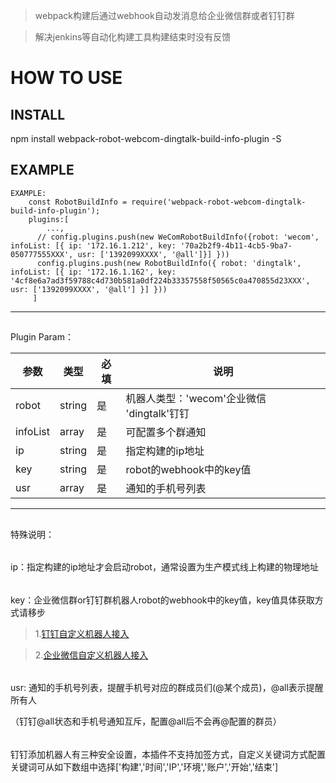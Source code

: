 > webpack构建后通过webhook自动发消息给企业微信群或者钉钉群  

> 解决jenkins等自动化构建工具构建结束时没有反馈

# HOW TO USE

## INSTALL
npm install webpack-robot-webcom-dingtalk-build-info-plugin -S

## EXAMPLE
```
EXAMPLE:
    const RobotBuildInfo = require('webpack-robot-webcom-dingtalk-build-info-plugin');
    plugins:[
        ...,
      // config.plugins.push(new WeComRobotBuildInfo({robot: 'wecom', infoList: [{ ip: '172.16.1.212', key: '70a2b2f9-4b11-4cb5-9ba7-050777555XXX', usr: ['1392099XXXX', '@all']}] }))
      config.plugins.push(new RobotBuildInfo({ robot: 'dingtalk', infoList: [{ ip: '172.16.1.162', key: '4cf8e6a7ad3f59788c4d730b581a0df224b33357558f50565c0a470855d23XXX', usr: ['1392099XXXX', '@all'] }] }))
     ]
```
----------
##
Plugin Param：

|  参数   | 类型  | 必填  | 说明  |
|  ----  | ----  | ---- |---- |
| robot  | string | 是 | 机器人类型：'wecom'企业微信 'dingtalk'钉钉 |
| infoList  | array | 是 |可配置多个群通知 |
| ip  | string | 是 |指定构建的ip地址 |
| key  | string | 是 |robot的webhook中的key值 |
| usr  | array | 是 |通知的手机号列表 |
----------
##
特殊说明：
######
ip：指定构建的ip地址才会启动robot，通常设置为生产模式线上构建的物理地址
######
key：企业微信群or钉钉群机器人robot的webhook中的key值，key值具体获取方式请移步
>1.[钉钉自定义机器人接入](https://developers.dingtalk.com/document/app/custom-robot-access?spm=ding_open_doc.document.0.0.6d9d28e1MFaD4s#topic-2026027)  

>2.[企业微信自定义机器人接入](https://work.weixin.qq.com/help?person_id=1&doc_id=13376) 


######
usr: 通知的手机号列表，提醒手机号对应的群成员们(@某个成员)，@all表示提醒所有人

（钉钉@all状态和手机号通知互斥，配置@all后不会再@配置的群员）


######
钉钉添加机器人有三种安全设置，本插件不支持加签方式，自定义关键词方式配置关键词可从如下数组中选择['构建','时间','IP','环境','账户','开始','结束']
